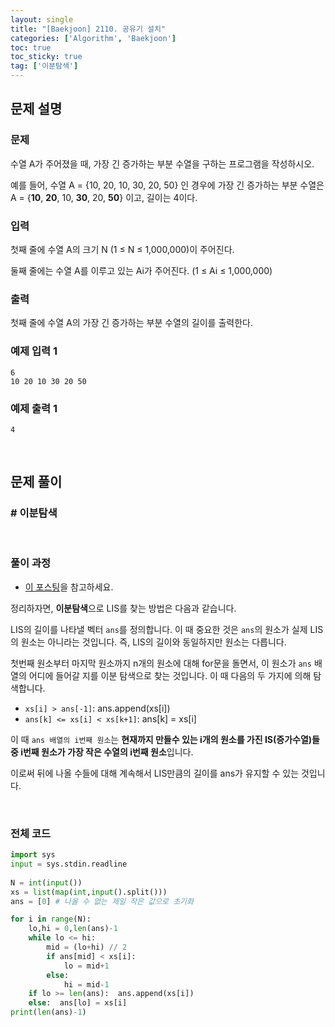 ```yaml
---
layout: single
title: "[Baekjoon] 2110. 공유기 설치"
categories: ['Algorithm', 'Baekjoon']
toc: true
toc_sticky: true
tag: ['이분탐색']
---
```


## 문제 설명

### 문제

수열 A가 주어졌을 때, 가장 긴 증가하는 부분 수열을 구하는 프로그램을 작성하시오.

예를 들어, 수열 A = {10, 20, 10, 30, 20, 50} 인 경우에 가장 긴 증가하는 부분 수열은 A = {**10**, **20**, 10, **30**, 20, **50**} 이고, 길이는 4이다.

### 입력

첫째 줄에 수열 A의 크기 N (1 ≤ N ≤ 1,000,000)이 주어진다.

둘째 줄에는 수열 A를 이루고 있는 Ai가 주어진다. (1 ≤ Ai ≤ 1,000,000)

### 출력

첫째 줄에 수열 A의 가장 긴 증가하는 부분 수열의 길이를 출력한다.

### 예제 입력 1

```
6
10 20 10 30 20 50
```

### 예제 출력 1

```
4
```

<br>

## 문제 풀이

### \# 이분탐색

<br>

### 풀이 과정

* [이 포스팅](https://jason9319.tistory.com/113)을 참고하세요. 

정리하자면, **이분탐색**으로 LIS를 찾는 방법은 다음과 같습니다. 

LIS의 길이를 나타낼 벡터 `ans`를 정의합니다. 이 때 중요한 것은 `ans`의 원소가 실제 LIS의 원소는 아니라는 것입니다. 즉, LIS의 길이와 동일하지만 원소는 다릅니다. 

첫번째 원소부터 마지막 원소까지 n개의 원소에 대해 for문을 돌면서, 이 원소가 `ans` 배열의 어디에 들어갈 지를 이분 탐색으로 찾는 것입니다. 이 때 다음의 두 가지에 의해 탐색합니다. 

*  `xs[i] > ans[-1]`: ans.append(xs[i])
* `ans[k] <= xs[i] < xs[k+1]`: ans[k] = xs[i]

이 때 `ans 배열의 i번째 원소`는 **현재까지 만들수 있는 i개의 원소를 가진 IS(증가수열)들 중 i번째 원소가 가장 작은 수열의 i번째 원소**입니다. 

이로써 뒤에 나올 수들에 대해 계속해서 LIS만큼의 길이를 ans가 유지할 수 있는 것입니다. 

<br>

### 전체 코드

```python
import sys
input = sys.stdin.readline
    
N = int(input())
xs = list(map(int,input().split()))
ans = [0] # 나올 수 없는 제일 작은 값으로 초기화

for i in range(N):
    lo,hi = 0,len(ans)-1
    while lo <= hi:
        mid = (lo+hi) // 2
        if ans[mid] < xs[i]:
            lo = mid+1
        else:
            hi = mid-1
    if lo >= len(ans):  ans.append(xs[i])
    else:  ans[lo] = xs[i]
print(len(ans)-1)
```






